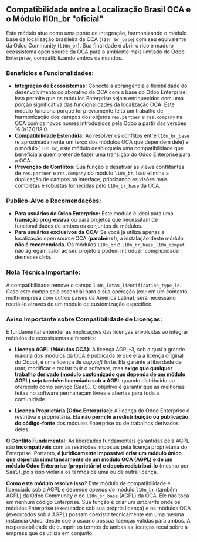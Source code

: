 ## Compatibilidade entre a Localização Brasil OCA e o Módulo l10n_br "oficial"

Este módulo atua como uma ponte de integração, harmonizando o módulo base da localização brasileira da OCA (`l10n_br_base`) com seu equivalente da Odoo Community (`l10n_br`). Sua finalidade é abrir o rico e maduro ecossistema open source da OCA para o ambiente mais limitado do Odoo Enterprise, compatibilizando ambos os mundos.

### Benefícios e Funcionalidades:

*   **Integração de Ecossistemas:** Conecta a abrangência e flexibilidade do desenvolvimento colaborativo da OCA com a base do Odoo Enterprise. Isso permite que os módulos Enterprise sejam enriquecidos com uma porção significativa das funcionalidades da localização OCA. Este módulo funciona porque foi previamente feito um trabalho de harmonização dos campos dos objetos `res.partner` e `res.company` na OCA com os novos nomes introduzidos pela Odoo a partir das versões 16.0/17.0/18.0.
*   **Compatibilidade Estendida:** Ao resolver os conflitos entre `l10n_br_base` (e aproximadamente um terço dos módulos OCA que dependem dele) e o módulo `l10n_br`, este módulo desbloqueia uma compatibilidade que beneficia a quem pretende fazer uma transição do Odoo Enterprise para a OCA.
*   **Prevenção de Conflitos:** Sua função é desativar as views conflitantes de `res.partner` e `res.company` do módulo `l10n_br`. Isso elimina a duplicação de campos na interface, priorizando as visões mais completas e robustas fornecidas pelo `l10n_br_base` da OCA.

### Publico-Alvo e Recomendações:

*   **Para usuários do Odoo Enterprise:** Este módulo é ideal para uma **transição progressiva** ou para projetos que necessitam de funcionalidades de ambos os conjuntos de módulos.
*   **Para usuários exclusivos da OCA:** Se você já utiliza apenas a localização open source OCA (**parabéns!**), a instalação deste módulo **não é recomendada**. Os módulos `l10n_br` e `l10n_br_base_l10n_compat` não agregam valor ao seu projeto e podem introduzir complexidade desnecessária.

### Nota Técnica Importante:
A compatibilidade remove o campo `l10n_latam_identification_type_id`. Caso este campo seja essencial para a sua operação (ex.: em um contexto multi-empresa com outros países da América Latina), será necessário recriá-lo através de um módulo de customização específico.

### Aviso Importante sobre Compatibilidade de Licenças:

É fundamental entender as implicações das licenças envolvidas ao integrar módulos de ecossistemas diferentes:

*   **Licença AGPL (Módulos OCA):** A licença AGPL-3, sob a qual a grande maioria dos módulos da OCA é publicada (e que era a licença original do Odoo), é uma licença de *copyleft* forte. Ela garante a liberdade de usar, modificar e redistribuir o software, mas **exige que qualquer trabalho derivado (módulo customizado que dependa de um módulo AGPL) seja também licenciado sob a AGPL** quando distribuído ou oferecido como serviço (SaaS). O objetivo é garantir que as melhorias feitas no software permaneçam livres e abertas para toda a comunidade.

*   **Licença Proprietária (Odoo Enterprise):** A licença do Odoo Enterprise é restritiva e proprietária. Ela **não permite a redistribuição ou publicação do código-fonte** dos módulos Enterprise ou de trabalhos derivados deles.

**O Conflito Fundamental:**
As liberdades fundamentais garantidas pela AGPL são **incompatíveis** com as restrições impostas pela licença proprietária do Enterprise. Portanto, **é juridicamente impossível criar um módulo único que dependa simultaneamente de um módulo OCA (AGPL) e de um módulo Odoo Enterprise (proprietário) e depois redistribuí-lo** (mesmo por SaaS), pois isso violaria os termos de uma ou de outra licença.

**Como este módulo resolve isso?**
Este módulo de compatibilidade é licenciado sob a AGPL e depende *apenas* do módulo `l10n_br` (também AGPL) da Odoo Community e do `l10n_br_base` (AGPL) da OCA. Ele não toca em nenhum código Enterprise. Sua função é criar um *ambiente* onde os módulos Enterprise (executados sob sua própria licença) e os módulos OCA (executados sob a AGPL) possam coexistir tecnicamente em uma mesma instância Odoo, desde que o usuário possua licenças válidas para ambos. A responsabilidade de cumprir os termos de ambas as licenças recai sobre a empresa que os utiliza em conjunto.
